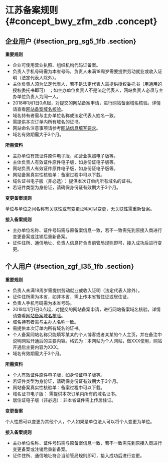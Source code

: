# 江苏备案规则 {#concept_bwy_zfm_zdb .concept}

## 企业用户 {#section_prg_sg5_1fb .section}

**重要规则**

-   企业可使用营业执照、组织机构代码证备案。
-   负责人手机号码需为本省号码，负责人未满18周岁需要提供劳动就业或收入证明（法定代表人除外）。
-   主体负责人须为法定代表人，若不是法定代表人需提供授权委托书（用通用的授权委托书即可） ；如主办单位负责人不是法定代表人，网站负责人必须与主办单位负责人为同一人。
-   2018年1月1日0点起，对提交的网站备案申请，进行网站备案域名核验。详情请查看[网站备案域名核验](../../../../intl.zh-CN/常见问题/网站备案域名核验.md)。
-   域名持有者需与主办单位名称或法定代表人姓名一致。
-   需提供本次订单内所有域名的证书。
-   网站命名注意事项请参考[网站信息填写要求](../../../../intl.zh-CN/常见问题/填写主体信息和网站信息.md#section_hxd_kvr_zdb)。
-   域名有效期需大于3个月。

**所需资料**

-   主办单位有效证件原件电子版，如营业执照电子版等。
-   主体负责人有效证件原件电子版，如身份证电子版等。
-   网站负责人有效证件原件电子版，如身份证电子版等。
-   网站备案真实性核验单：备案过程中可以下载。
-   域名证书电子版（非必选）： 提供本次订单内所有域名的证书。
-   若证件类型为身份证，请确保身份证有效期大于3个月。

**变更备案规则**

单位与单位之间名称有关联性或有变更证明可以变更，无关联性需重新备案。

**接入备案规则**

-   主办单位名称、证件号码需与原备案信息一致，若不一致需先到原接入商进行变更备案或注销后重新备案。
-   证件住所、通信地址、负责人信息符合当前管局规则即可，接入成功后进行变更。

## 个人用户 {#section_zgf_l35_1fb .section}

**重要规则**

-   负责人未满18周岁需提供劳动就业或收入证明（法定代表人除外）。
-   证件住所需为本省，如非本省，需上传本省暂住证或居住证。
-   负责人手机号码需为本省号码。
-   2018年1月1日0点起，对提交的网站备案申请，进行网站备案域名核验。详情请查看[网站备案域名核验](../../../../intl.zh-CN/常见问题/网站备案域名核验.md)。
-   域名持有者需与主办人名称一致。
-   需提供本次订单内所有域名的证书。
-   个人备案网站名称只能填写某某的个人博客或者某某的个人主页，并在备注中说明网站开通后的主要内容。格式为：本网站为个人网站，做XXX使用，网站开通后主要内容为XXX。
-   域名有效期需大于3个月。

**所需资料**

-   个人有效证件原件电子版，如身份证电子版等。
-   若证件类型为身份证，请确保身份证有效期大于3个月。
-   网站备案真实性核验单：备案过程中可以下载。
-   域名证书电子版： 需提供本次订单内所有的域名证书。
-   居住证电子版（非必选）：非本省证件需上传居住证。

**变更备案**

个人性质可以变更为其他个人，个人如果是单位法人可以将个人变更为单位。

**接入备案规则**

-   主办单位名称、证件号码需与原备案信息一致，若不一致需先到原接入商进行变更备案或注销后重新备案。
-   证件住所、通信地址符合当前管局规则即可，接入成功后进行变更。

